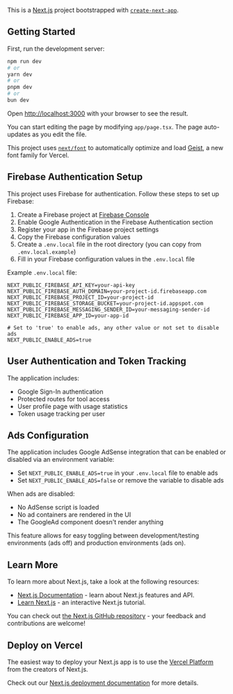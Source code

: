 This is a [Next.js](https://nextjs.org) project bootstrapped with [`create-next-app`](https://nextjs.org/docs/app/api-reference/cli/create-next-app).

## Getting Started

First, run the development server:

```bash
npm run dev
# or
yarn dev
# or
pnpm dev
# or
bun dev
```

Open [http://localhost:3000](http://localhost:3000) with your browser to see the result.

You can start editing the page by modifying `app/page.tsx`. The page auto-updates as you edit the file.

This project uses [`next/font`](https://nextjs.org/docs/app/building-your-application/optimizing/fonts) to automatically optimize and load [Geist](https://vercel.com/font), a new font family for Vercel.

## Firebase Authentication Setup

This project uses Firebase for authentication. Follow these steps to set up Firebase:

1. Create a Firebase project at [Firebase Console](https://console.firebase.google.com/)
2. Enable Google Authentication in the Firebase Authentication section
3. Register your app in the Firebase project settings
4. Copy the Firebase configuration values
5. Create a `.env.local` file in the root directory (you can copy from `.env.local.example`)
6. Fill in your Firebase configuration values in the `.env.local` file

Example `.env.local` file:
```
NEXT_PUBLIC_FIREBASE_API_KEY=your-api-key
NEXT_PUBLIC_FIREBASE_AUTH_DOMAIN=your-project-id.firebaseapp.com
NEXT_PUBLIC_FIREBASE_PROJECT_ID=your-project-id
NEXT_PUBLIC_FIREBASE_STORAGE_BUCKET=your-project-id.appspot.com
NEXT_PUBLIC_FIREBASE_MESSAGING_SENDER_ID=your-messaging-sender-id
NEXT_PUBLIC_FIREBASE_APP_ID=your-app-id

# Set to 'true' to enable ads, any other value or not set to disable ads
NEXT_PUBLIC_ENABLE_ADS=true
```

## User Authentication and Token Tracking

The application includes:
- Google Sign-In authentication
- Protected routes for tool access
- User profile page with usage statistics
- Token usage tracking per user

## Ads Configuration

The application includes Google AdSense integration that can be enabled or disabled via an environment variable:

- Set `NEXT_PUBLIC_ENABLE_ADS=true` in your `.env.local` file to enable ads
- Set `NEXT_PUBLIC_ENABLE_ADS=false` or remove the variable to disable ads

When ads are disabled:
- No AdSense script is loaded
- No ad containers are rendered in the UI
- The GoogleAd component doesn't render anything

This feature allows for easy toggling between development/testing environments (ads off) and production environments (ads on).

## Learn More

To learn more about Next.js, take a look at the following resources:

- [Next.js Documentation](https://nextjs.org/docs) - learn about Next.js features and API.
- [Learn Next.js](https://nextjs.org/learn) - an interactive Next.js tutorial.

You can check out [the Next.js GitHub repository](https://github.com/vercel/next.js) - your feedback and contributions are welcome!

## Deploy on Vercel

The easiest way to deploy your Next.js app is to use the [Vercel Platform](https://vercel.com/new?utm_medium=default-template&filter=next.js&utm_source=create-next-app&utm_campaign=create-next-app-readme) from the creators of Next.js.

Check out our [Next.js deployment documentation](https://nextjs.org/docs/app/building-your-application/deploying) for more details.
